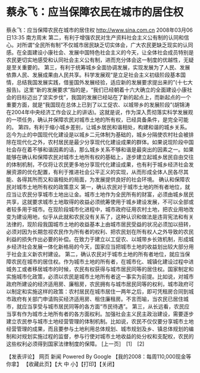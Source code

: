 # 蔡永飞：应当保障农民在城市的居住权

蔡永飞：应当保障农民在城市的居住权
http://www.sina.com.cn 2008年03月06日13:35 南方周末
第二，有利于增强农民对生产资料社会主义公有制的认同和信心。对所谓“全民所有制”不仅城市居民缺乏切实体会，广大农民更缺乏现实的认同感。在全面建设小康社会、发展中国特色社会主义的今天，让全体社会成员特别是农民更切实地感受和认同社会主义公有制，进而充分体会这一制度的优越性，无疑是至关重要的。
第三，有利于统筹城乡全面协调发展，实现发展为了人民、发展依靠人民、发展成果由人民共享。科学发展观“是立足社会主义初级阶段基本国情，总结我国发展实践，借鉴国外发展经验，适应新的发展要求提出来的”(十七大报告)。这里“新的发展要求”指的是，“我们已经朝着十六大确立的全面建设小康社会的目标迈出了坚实步伐”，我国的发展已经站在了新的起点上，而新起点的一个重要方面，就是“我国现在总体上已到了以工促农、以城带乡的发展阶段”(胡锦涛在2004年中央经济工作会议上的讲话)。这就是说，作为深入贯彻落实科学发展观的一项任务，确认并保障农民对城市土地的所有权，已经具备条件，是完全可能的。
第四，有利于缩小城乡差别，让城乡居民和谐相处，构建和谐的城乡关系。迄今为止的中国现代化建设是以城乡二元体制为基础的，城乡分隔使农村社会被排除在现代化之外，农村居民是最少分享现代化建设成果的群体。如果说现阶段中国社会存在着不够和谐因素的话，那么城乡关系不够和谐是最突出的因素之一。如果能够在确认和保障农民对城市土地所有权的基础上，逐步建立起城乡居民自由交往的体制机制，不仅将让农民更多地分享现代化建设成果，也有利于城乡经济社会发展资源的优化配置，有利于推进社会公平正义的实现，从而形成全体人民各尽其能、各得其所而又和谐相处的局面，为发展提供良好的社会环境。
确认和保障农民对城市土地所有权的政策意义
第一，确认农民对于城市土地的所有者地位，就应当让农民分享城市土地出让金。城市土地作为全民所有的财富，必须由城乡居民共享，这就要求城市土地取得的收益必须统筹使用于城乡建设发展，不可以全部或者较多用于城市。在现阶段城市化进程中，城市政府征用农村土地，把农业用地改变为建设用地，似乎从此就和农民没有关系了，这种认识和做法是违背宪法和有关法律的，现阶段我国城市土地的收益基本上由城市居民受益的状况必须加以扭转，必须对因为长期忽视农民作为所有者的权利、把农民划在所有权人之外导致的农民利益的损失作出必要的补偿。在致力于建立以工促农、以城带乡长效机制，形成城乡经济社会发展一体化新格局的今天，国家应当把城市土地的收益划出较大部分用于社会主义新农村建设。
第二，确认农民对于城市土地的所有者地位，就应当保障农民在城市的居住权。作为城市土地的所有者，在城市化、城镇化建设过程中进城务工或者移居城市的时候，农民有权获得与城市居民同等的居住权。国家制定和实施城市化政策，必须以农民是城市土地所有者这一事实为前提。比如说，对城市政府所建设的经济适用房、廉租房，农民拥有与城市居民同等的权利，城市政府可以制定和实施这样的政策：农村居民在城市居住一两年之后，即可凭租房合同到城市政府有关部门申请购买经济适用房、租住廉租房。不言而喻，当农民已居住城市，就应当享受与城市居民同等的各方面“市民待遇”。
第三，从长远看，农民应当享有作为城市土地所有者的各方面权利。加强社会主义民主政治建设，需要逐步建立农民参与城市土地经营管理的体制机制。比如说，农民不仅仅要分享城市土地经营管理的成果，而且要参与土地利用总体规划、城市规划及乡、镇总体规划的编制和对规划实施过程的监督，参与行使对城市土地收益的处分权和支配权，农民的这些权利必须得到国家法律制度的保障。
[上一页]　[1]　[2]

【发表评论】
网页 新闻
Powered By Google 【我的2008：每周110,000现金等你拿】
【收藏此页】【大 中 小】【打印】【关闭】

